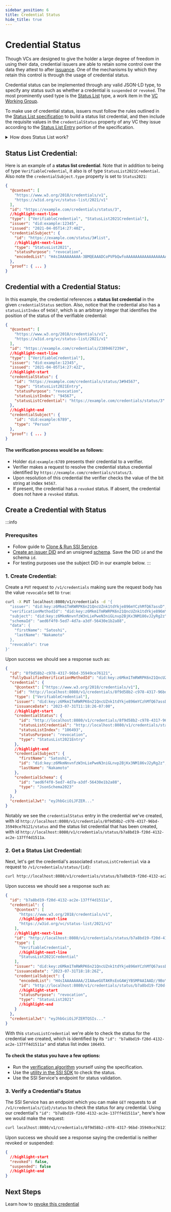 ```yaml
---
sidebar_position: 6
title: Credential Status
hide_title: true
---
```

# Credential Status

Though VCs are designed to give the holder a large degree of freedom in using their data, credential issuers are able to retain some control over the data they attest to after [issuance](credential-issuance-service). One of the mechanisms by which they retain this control is through the usage of credential status.

Credential status can be implemented through any valid JSON-LD type, to specify any status such as whether a credential is `suspended` or `revoked`. The most prominently used type is the [Status List](https://w3c.github.io/vc-status-list-2021/) type, a work item in the [VC Working Group](https://www.w3.org/groups/wg/vc).

To make use of credential status, issuers must follow the rules outlined in the [Status List specification](https://w3c.github.io/vc-status-list-2021/#statuslist2021credential) to build a status list credential, and then include the requisite values in the `credentialStatus` property of any VC they issue according to the [Status List Entry](https://w3c.github.io/vc-status-list-2021/#statuslist2021entry) portion of the specification.

<details>
<summary>How does Status List work?</summary>

#### Status List provides:

- **Issuers** a mechanism to express the status of a given credential.
- **Verifiers** a mechanism to check the status of a given credential.
- **Holders** a set of privacy guarantees about status checks for credentials they hold.

#### The way this works with SSI Service:

Issuers create a new credential using [bitstring](https://w3c.github.io/vc-status-list-2021/#security-considerations) that represents credential statuses that are unique for each `<issuer, credential schema>` pair.

Then, for each new credential an issuer creates for a given schema:
- A new credential status credential is created or an existing credential status credential is used.
- The credentials contain a reference to the status list credential contained in the credential's `credentialStatus` property, which can be used by verifiers to check the status of the credential.

#### Bitstring and Herd Privacy:
Status credentials use a bitstring which can provide herd privacy for credential holders — in simpler terms this means that many credentials can be represented in a single bitstring, so it is not clear which credential/holder a verifier is requesting information about — this is great for holder privacy!
</details>

## Status List Credential:
Here is an example of a **status list credential**. Note that in addition to being of type `VerifiableCredential`, it also is of type `StatusList2021Credential`. Also note the `credentialSubject.type` property is set to `Status2021`:

```json
{
  "@context": [
    "https://www.w3.org/2018/credentials/v1",
    "https://w3id.org/vc/status-list/2021/v1"
  ],
  "id": "https://example.com/credentials/status/3",
  //highlight-next-line
  "type": ["VerifiableCredential", "StatusList2021Credential"],
  "issuer": "did:example:12345",
  "issued": "2021-04-05T14:27:40Z",
  "credentialSubject": {
    "id": "https://example.com/status/3#list",
    //highlight-next-line
    "type": "StatusList2021",
    "statusPurpose": "revocation",
    "encodedList": "H4sIAAAAAAAAA-3BMQEAAADCoPVPbQwfoAAAAAAAAAAAAAAAAAAAAIC3AYbSVKsAQAAA"
  },
  "proof": { ... }
}
```

## Credential with a Credential Status:

In this example, the credential references a **status list credential** in the given `credentialStatus` section. Also, notice that the credential also has a `statusListIndex` of `94567`, which is an arbitrary integer that identifies the position of the status of the verifiable credential:

```json
{
  "@context": [
    "https://www.w3.org/2018/credentials/v1",
    "https://w3id.org/vc/status-list/2021/v1"
  ],
  "id": "https://example.com/credentials/23894672394",
  //highlight-next-line
  "type": ["VerifiableCredential"],
  "issuer": "did:example:12345",
  "issued": "2021-04-05T14:27:42Z",
  //highlight-start
  "credentialStatus": {
    "id": "https://example.com/credentials/status/3#94567",
    "type": "StatusList2021Entry",
    "statusPurpose": "revocation",
    "statusListIndex": "94567",
    "statusListCredential": "https://example.com/credentials/status/3"
  },
  //highlight-end
  "credentialSubject": {
    "id": "did:example:6789",
    "type": "Person"
  },
  "proof": { ... }
}
```

#### The verification process would be as follows:

- Holder `did:example:6789` presents their credential to a verifier.
- Verifier makes a request to resolve the credential status credential identified by `https://example.com/credentials/status/3`.
- Upon resolution of this credential the verifier checks the value of the bit string at index `94567`.
- If present, the credential has a `revoked` status. If absent, the credential does not have a `revoked` status.

## Create a Credential with Status

:::info
### Prerequsites

- Follow guide to [Clone & Run SSI Service](run-ssi-service).
- [Create an issuer DID](create-did) and an unsigned [schema](/docs/ssi/create-schema#create-unsigned-schema). Save the DID `id` and the schema `id`.
- For testing purposes use the subject DID in our example below.
:::

### 1. Create Credential:

Create a `PUT` request to `/v1/credentials` making sure the request body has the value `revocable` set to `true`:

```bash
curl -X PUT localhost:8080/v1/credentials -d '{
  "issuer": "did:key:z6Mkm1TmRWRPK6n21QncUZnk1tdYkje896mYCzhMfQ67assD",
  "verificationMethodId": "did:key:z6Mkm1TmRWRPK6n21QncUZnk1tdYkje896mYCzhMfQ67assD#z6Mkm1TmRWRPK6n21QncUZnk1tdYkje896mYCzhMfQ67assD",
  "subject": "did:key:z6MkmNnvnfzW3nLiePweN3niGLnvp2BjKx3NM186vJ2yRg2z",
  "schemaId": "aed6f4f0-5ed7-4d7a-a3df-56430e1b2a88",
  "data": {
    "firstName": "Satoshi",
    "lastName": "Nakamoto"
  },
  "revocable": true
}'
```

Upon success we should see a response such as:

```json
{
  "id": "8f9d58b2-c978-4317-96bd-35949ce76121",
  "fullyQualifiedVerificationMethodId": "did:key:z6Mkm1TmRWRPK6n21QncUZnk1tdYkje896mYCzhMfQ67assD#z6Mkm1TmRWRPK6n21QncUZnk1tdYkje896mYCzhMfQ67assD",
  "credential": {
    "@context": ["https://www.w3.org/2018/credentials/v1"],
    "id": "http://localhost:8080/v1/credentials/8f9d58b2-c978-4317-96bd-35949ce76121",
    "type": ["VerifiableCredential"],
    "issuer": "did:key:z6Mkm1TmRWRPK6n21QncUZnk1tdYkje896mYCzhMfQ67assD",
    "issuanceDate": "2023-07-31T11:18:26-07:00",
    //highlight-start
    "credentialStatus": {
      "id": "http://localhost:8080/v1/credentials/8f9d58b2-c978-4317-96bd-35949ce76121/status",
      "statusListCredential": "http://localhost:8080/v1/credentials/status/b7a8bd19-f20d-4132-ac2e-137ff4d1511a",
      "statusListIndex": "106493",
      "statusPurpose": "revocation",
      "type": "StatusList2021Entry"
    },
    //highlight-end
    "credentialSubject": {
      "firstName": "Satoshi",
      "id": "did:key:z6MkmNnvnfzW3nLiePweN3niGLnvp2BjKx3NM186vJ2yRg2z",
      "lastName": "Nakamoto"
    },
    "credentialSchema": {
      "id": "aed6f4f0-5ed7-4d7a-a3df-56430e1b2a88",
      "type": "JsonSchema2023"
    }
  },
  "credentialJwt": "eyJhbGciOiJFZER..."
}
```

Notably we see the `credentialStatus` entry in the credential we've created, with id `http://localhost:8080/v1/credentials/8f9d58b2-c978-4317-96bd-35949ce76121/status` and the status list credential that has been created, with id `http://localhost:8080/v1/credentials/status/b7a8bd19-f20d-4132-ac2e-137ff4d1511a`.

### 2. Get a Status List Credential:

Next, let's get the credential's associated `statusListCredential` via a request to `/v1/credentials/status/{id}`:

```bash
curl http://localhost:8080/v1/credentials/status/b7a8bd19-f20d-4132-ac2e-137ff4d1511a
```

Upon success we should see a response such as:

```json
{
  "id": "b7a8bd19-f20d-4132-ac2e-137ff4d1511a",
  "credential": {
    "@context": [
      "https://www.w3.org/2018/credentials/v1",
      //highlight-next-line
      "https://w3id.org/vc/status-list/2021/v1"
    ],
    //highlight-next-line
    "id": "http://localhost:8080/v1/credentials/status/b7a8bd19-f20d-4132-ac2e-137ff4d1511a",
    "type": [
      "VerifiableCredential",
      //highlight-next-line
      "StatusList2021Credential"
    ],
    "issuer": "did:key:z6Mkm1TmRWRPK6n21QncUZnk1tdYkje896mYCzhMfQ67assD",
    "issuanceDate": "2023-07-31T18:18:26Z",
    "credentialSubject": {
      "encodedList": "H4sIAAAAAAAA/2IAAweGUTAKRsEoGAWjYBSMPAAIAAD//9BoYmEICAAA",
      "id": "http://localhost:8080/v1/credentials/status/b7a8bd19-f20d-4132-ac2e-137ff4d1511a",
      //highlight-start
      "statusPurpose": "revocation",
      "type": "StatusList2021"
      //highlight-end
    }
  },
  "credentialJwt": "eyJhbGciOiJFZERTQSIs..."
}
```

With this `statusListCredential` we're able to check the status for the credential we created, which is identified by its `"id": "b7a8bd19-f20d-4132-ac2e-137ff4d1511a"` and status list index `106493`.

#### To check the status you have a few options:

- Run the [verification algorithm](https://w3c.github.io/vc-status-list-2021/#validate-algorithm) yourself using the specification.
- Use the [utility in the SSI SDK](https://github.com/TBD54566975/ssi-sdk/blob/d5c302a1d9b9d04c1636a0c8dfda015f61bb0f6b/credential/status/statuslist2021.go#L254) to check the status.
- Use the SSI Service's endpoint for status validation.

### 3. Verify a Credential's Status

The SSI Service has an endpoint which you can make `GET` requests to at `/v1/credentials/{id}/status` to check the status for any credential. Using our credential's `"id": "b7a8bd19-f20d-4132-ac2e-137ff4d1511a"`, here's how we would make the request:

```bash
curl localhost:8080/v1/credentials/8f9d58b2-c978-4317-96bd-35949ce76121/status
```

Upon success we should see a response saying the credential is neither revoked or suspended:

```json
{
  //highlight-start
  "revoked": false,
  "suspended": false
  //highlight-end
}
```

## Next Steps
Learn how to [revoke this credential](revoke-credentials)